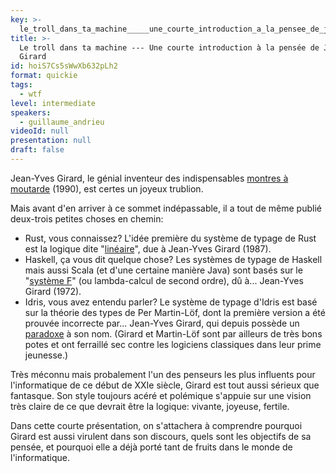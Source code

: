 ```yaml
---
key: >-
  le_troll_dans_ta_machine_____une_courte_introduction_a_la_pensee_de_jean_yves_girard
title: >-
  Le troll dans ta machine --- Une courte introduction à la pensée de Jean-Yves
  Girard
id: hoiS7Cs5sWwXb632pLh2
format: quickie
tags:
  - wtf
level: intermediate
speakers:
  - guillaume_andrieu
videoId: null
presentation: null
draft: false
---
```

Jean-Yves Girard, le génial inventeur des indispensables [montres à moutarde](http://girard.perso.math.cnrs.fr/moutarde.pdf) (1990), est certes un joyeux trublion.

Mais avant d'en arriver à ce sommet indépassable, il a tout de même publié deux-trois petites choses en chemin:

- Rust, vous connaissez? L'idée première du système de typage de Rust est la logique dite "[linéaire](http://girard.perso.math.cnrs.fr/linear.pdf)", due à Jean-Yves Girard (1987).
- Haskell, ça vous dit quelque chose? Les systèmes de typage de Haskell mais aussi Scala (et d'une certaine manière Java) sont basés sur le "[système F](https://en.wikipedia.org/wiki/System_F)" (ou lambda-calcul de second ordre), dû à... Jean-Yves Girard (1972).
- Idris, vous avez entendu parler? Le système de typage d'Idris est basé sur la théorie des types de Per Martin-Löf, dont la première version a été prouvée incorrecte par... Jean-Yves Girard, qui depuis possède un [paradoxe](https://en.wikipedia.org/wiki/System_U#Girard's_paradox) à son nom. (Girard et Martin-Löf sont par ailleurs de très bons potes et ont ferraillé sec contre les logiciens classiques dans leur prime jeunesse.)

Très méconnu mais probalement l'un des penseurs les plus influents pour l'informatique de ce début de XXIe siècle, Girard est tout aussi sérieux que fantasque. Son style toujours acéré et polémique s'appuie sur une vision très claire de ce que devrait être la logique: vivante, joyeuse, fertile.

Dans cette courte présentation, on s'attachera à comprendre pourquoi Girard est aussi virulent dans son discours, quels sont les objectifs de sa pensée, et pourquoi elle a déjà porté tant de fruits dans le monde de l'informatique.